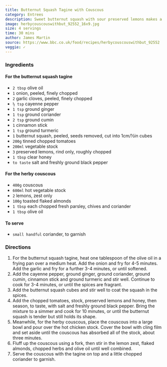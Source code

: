 ```yaml
---
title: Butternut Squash Tagine with Couscous
category: Entrees
description: Sweet butternut squash with sour preserved lemons makes a fragrant and easy vegetarian tagine with herby couscous on the side.
image: herbycouscouswithbut_92552_16x9.jpg
size: 4 servings
time: 30 mins
author: James Martin
source: https://www.bbc.co.uk/food/recipes/herbycouscouswithbut_92552
veggie: ✓
---
```


### Ingredients

#### For the butternut squash tagine

* `2 tbsp` olive oil
* `1` onion, peeled, finely chopped
* `2` garlic cloves, peeled, finely chopped
* `½ tsp` cayenne pepper
* `1 tsp` ground ginger
* `1 tsp` ground coriander
* `2 tsp` ground cumin
* `1` cinnamon stick
* `1 tsp` ground turmeric
* `1` butternut squash, peeled, seeds removed, cut into 1cm/½in cubes
* `200g` tinned chopped tomatoes
* `200ml` vegetable stock
* `3` preserved lemons, rind only, roughly chopped
* `1 tbsp` clear honey
* `to taste` salt and freshly ground black pepper 

#### For the herby couscous

* `400g` couscous
* `600ml` hot vegetable stock
* `2` lemons, zest only
* `100g` toasted flaked almonds
* `1 tbsp` each chopped fresh parsley, chives and coriander
* `1 tbsp` olive oil

#### To serve

* `small handful` coriander, to garnish 

### Directions

1. For the butternut squash tagine, heat one tablespoon of the olive oil in a frying pan over a medium heat. Add the onion and fry for 4-5 minutes. Add the garlic and fry for a further 3-4 minutes, or until softened.
2. Add the cayenne pepper, ground ginger, ground coriander, ground cumin, cinnamon stick and ground turmeric and stir well. Continue to cook for 3-4 minutes, or until the spices are fragrant. 
3. Add the butternut squash cubes and stir well to coat the squash in the spices.
4. Add the chopped tomatoes, stock, preserved lemons and honey, then season, to taste, with salt and freshly ground black pepper. Bring the mixture to a simmer and cook for 10 minutes, or until the butternut squash is tender but still holds its shape.
5. Meanwhile, for the herby couscous, place the couscous into a large bowl and pour over the hot chicken stock. Cover the bowl with cling film and set aside until the couscous has absorbed all of the stock, about three minutes. 
6. Fluff up the couscous using a fork, then stir in the lemon zest, flaked almonds, chopped herbs and olive oil until well combined. 
7. Serve the couscous with the tagine on top and a little chopped coriander to garnish.